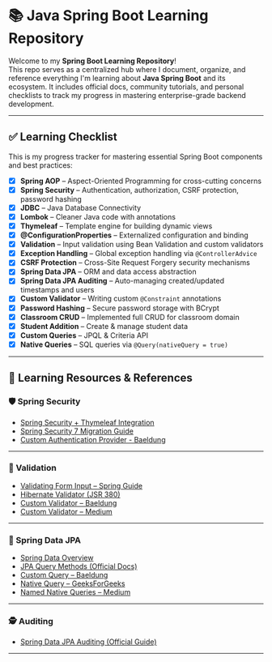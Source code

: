 # 📚 Java Spring Boot Learning Repository

Welcome to my **Spring Boot Learning Repository**!  
This repo serves as a centralized hub where I document, organize, and reference everything I'm learning about **Java Spring Boot** and its ecosystem. It includes official docs, community tutorials, and personal checklists to track my progress in mastering enterprise-grade backend development.

---

## ✅ Learning Checklist

This is my progress tracker for mastering essential Spring Boot components and best practices:

- [x] **Spring AOP** – Aspect-Oriented Programming for cross-cutting concerns
- [x] **Spring Security** – Authentication, authorization, CSRF protection, password hashing
- [x] **JDBC** – Java Database Connectivity
- [x] **Lombok** – Cleaner Java code with annotations
- [x] **Thymeleaf** – Template engine for building dynamic views
- [x] **@ConfigurationProperties** – Externalized configuration and binding
- [x] **Validation** – Input validation using Bean Validation and custom validators
- [x] **Exception Handling** – Global exception handling via `@ControllerAdvice`
- [x] **CSRF Protection** – Cross-Site Request Forgery security mechanisms
- [x] **Spring Data JPA** – ORM and data access abstraction
- [x] **Spring Data JPA Auditing** – Auto-managing created/updated timestamps and users
- [x] **Custom Validator** – Writing custom `@Constraint` annotations
- [x] **Password Hashing** – Secure password storage with BCrypt
- [x] **Classroom CRUD** – Implemented full CRUD for classroom domain
- [x] **Student Addition** – Create & manage student data
- [x] **Custom Queries** – JPQL & Criteria API
- [x] **Native Queries** – SQL queries via `@Query(nativeQuery = true)`

---

## 🔗 Learning Resources & References

### 🛡 Spring Security
- [Spring Security + Thymeleaf Integration](https://www.thymeleaf.org/doc/articles/springsecurity.html)
- [Spring Security 7 Migration Guide](https://docs.spring.io/spring-security/reference/migration-7/configuration.html)
- [Custom Authentication Provider - Baeldung](https://www.baeldung.com/spring-security-authentication-provider)

---

### 🧾 Validation
- [Validating Form Input – Spring Guide](https://spring.io/guides/gs/validating-form-input)
- [Hibernate Validator (JSR 380)](https://spring.io/guides/gs/validating-form-input)
- [Custom Validator – Baeldung](https://www.baeldung.com/spring-mvc-custom-validator)
- [Custom Validator – Medium](https://medium.com/@bereketberhe27/spring-boot-custom-validation-7af89a64f805)

---

### 🧩 Spring Data JPA
- [Spring Data Overview](https://spring.io/projects/spring-data)
- [JPA Query Methods (Official Docs)](https://docs.spring.io/spring-data/jpa/reference/jpa/query-methods.html)
- [Custom Query – Baeldung](https://www.baeldung.com/spring-data-jpa-query)
- [Native Query – GeeksForGeeks](https://www.geeksforgeeks.org/java/spring-boot-jpa-native-query-with-example/)
- [Named Native Queries – Medium](https://medium.com/@arslan.ahmed.shaikh/custom-named-queries-in-spring-data-jpa-a-practical-guide-91bc7270512d)

---

### 🕵️ Auditing
- [Spring Data JPA Auditing (Official Guide)](https://docs.spring.io/spring-data/jpa/reference/auditing.html)

---



